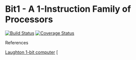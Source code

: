# Bit1 - A 1-Instruction Family of Processors

[![Build Status](https://travis-ci.org/phanrahan/bit1.svg?branch=master)](https://travis-ci.org/phanrahan/bit1)
[![Coverage Status](https://coveralls.io/repos/github/phanrahan/bit1/badge.svg?branch=master)](https://coveralls.io/github/phanrahan/bit1?branch=master)

References

[Laughton 1-bit computer](http://laughtonelectronics.com/Arcana/One-bit%20computer/One-bit%20computer.html)
[




